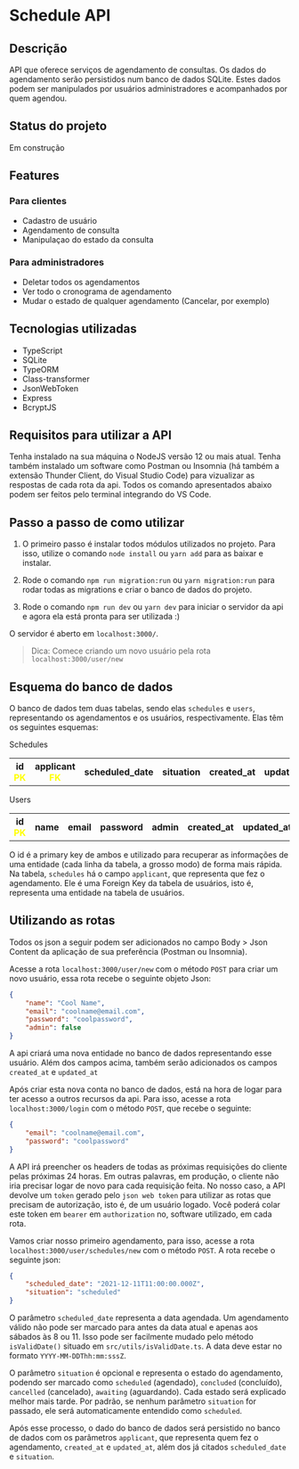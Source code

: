 # Schedule API
## Descrição
<p>
API que oferece serviços de agendamento de consultas. Os dados do agendamento serão persistidos num banco de dados SQLite. Estes dados podem ser manipulados por usuários administradores e acompanhados por quem agendou.
</p>

## Status do projeto
Em construção

## Features
### Para clientes
<ul>
    <li>
        Cadastro de usuário
    </li>
    <li>
        Agendamento de consulta
    </li>
    <li>
        Manipulaçao do estado da consulta
    </li>
</ul>

### Para administradores
<ul>
    <li>
        Deletar todos os agendamentos
    </li>
    <li>
        Ver todo o cronograma de agendamento
    </li>
    <li>
        Mudar o estado de qualquer agendamento (Cancelar, por exemplo)
    </li>
</ul>

## Tecnologias utilizadas
<ul>
    <li>
        TypeScript    
    </li>
    <li>
        SQLite
    </li>
    <li>
        TypeORM    
    </li>
    <li>
        Class-transformer
    </li>
    <li>
        JsonWebToken
    </li>
    <li>
        Express
    </li>
    <li>
        BcryptJS
    </li>
</ul>

## Requisitos para utilizar a API
Tenha instalado na sua máquina o NodeJS versão 12 ou mais atual.
Tenha também instalado um software como Postman ou Insomnia (há também a extensão Thunder Client, do Visual Studio Code) para vizualizar as respostas de cada rota da api. Todos os comando apresentados abaixo podem ser feitos pelo terminal integrando do VS Code.

## Passo a passo de como utilizar
1. O primeiro passo é instalar todos módulos utilizados no projeto. Para isso, utilize o comando `node install` ou `yarn add` para as baixar e instalar.

2. Rode o comando `npm run migration:run` ou `yarn migration:run` para rodar todas as migrations e criar o banco de dados do projeto.

3. Rode o comando `npm run dev` ou `yarn dev` para iniciar o servidor da api e agora ela está pronta para ser utilizada :)

O servidor é aberto em `localhost:3000/`. 
> Dica: Comece criando um novo usuário pela rota `localhost:3000/user/new`

## Esquema do banco de dados
O banco de dados tem duas tabelas, sendo elas `schedules` e `users`, representando os agendamentos e os usuários, respectivamente. Elas têm os seguintes esquemas:

<table>
    <thead>Schedules</thead>
    <th>id <strong style="color: yellow">PK</strong> </th>
    <th>applicant <strong style="color: yellow">FK</strong></th>
    <th>scheduled_date</th>
    <th>situation</th>
    <th>created_at</th>
    <th>updated_at</th>
</table>

<table>
    <thead>Users</thead>
    <th>id <strong style="color: yellow">PK</strong></th>
    <th>name</th>
    <th>email</th>
    <th>password</th>
    <th>admin</th>
    <th>created_at</th>
    <th>updated_at</th>
</table>

O id é a primary key de ambos e utilizado para recuperar as informações de uma entidade (cada linha da tabela, a grosso modo) de forma mais rápida. Na tabela, `schedules` há o campo `applicant`, que representa que fez o agendamento. Ele é uma Foreign Key da tabela de usuários, isto é, representa uma entidade na tabela de usuários.

## Utilizando as rotas
Todos os json a seguir podem ser adicionados no campo Body > Json Content da aplicação de sua preferência (Postman ou Insomnia).

Acesse a rota `localhost:3000/user/new` com o método `POST` para criar um novo usuário, essa rota recebe o seguinte objeto Json:
```json
{
    "name": "Cool Name",
    "email": "coolname@email.com",
    "password": "coolpassword",
    "admin": false
}
```

A api criará uma nova entidade no banco de dados representando esse usuário. Além dos campos acima, também serão adicionados os campos `created_at` e `updated_at`

Após criar esta nova conta no banco de dados, está na hora de logar para ter acesso a outros recursos da api. Para isso, acesse a rota `localhost:3000/login` com o método `POST`, que recebe o seguinte:
```json
{
    "email": "coolname@email.com",
    "password": "coolpassword"
}
```

A API irá preencher os headers de todas as próximas requisições do cliente pelas próximas 24 horas. Em outras palavras, em produção, o cliente não iria precisar logar de novo para cada requisição feita. No nosso caso, a API devolve um `token` gerado pelo `json web token` para utilizar as rotas que precisam de autorização, isto é, de um usuário logado. Você poderá colar este token em `bearer` em `authorization` no, software utilizado, em cada rota. 

Vamos criar nosso primeiro agendamento, para isso, acesse a rota `localhost:3000/user/schedules/new` com o método `POST`. A rota recebe o seguinte json:
```json
{
    "scheduled_date": "2021-12-11T11:00:00.000Z",
    "situation": "scheduled"
}
```
O parâmetro `scheduled_date` representa a data agendada. Um agendamento válido não pode ser marcado para antes da data atual e apenas aos sábados às 8 ou 11. Isso pode ser facilmente mudado pelo método `isValidDate()` situado em `src/utils/isValidDate.ts`. A data deve estar no formato `YYYY-MM-DDThh:mm:sssZ`.

O parâmetro `situation` é opcional e representa o estado do agendamento, podendo ser marcado como `scheduled` (agendado), `concluded` (concluído), `cancelled` (cancelado), `awaiting` (aguardando). Cada estado será explicado melhor mais tarde. Por padrão, se nenhum parâmetro `situation` for passado, ele será automaticamente entendido como `scheduled`.

Após esse processo, o dado do banco de dados será persistido no banco de dados com os parâmetros `applicant`, que representa quem fez o agendamento, `created_at` e `updated_at`, além dos já citados `scheduled_date` e `situation`.
